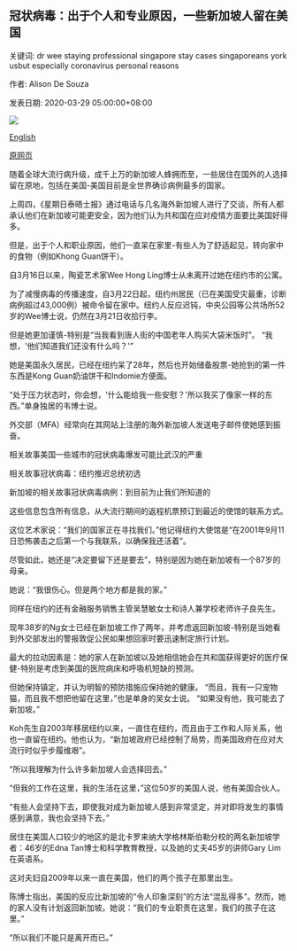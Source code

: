 ## 冠状病毒：出于个人和专业原因，一些新加坡人留在美国

关键词: dr wee staying professional singapore stay cases singaporeans york usbut especially coronavirus personal reasons

作者: Alison De Souza

发表日期: 2020-03-29 05:00:00+08:00

![](https://www.straitstimes.com/sites/default/files/styles/x_large/public/articles/2020/03/29/ST_20200329_SG29_5559708.jpg?itok=czTLkMMp)

[English](Coronavirus%3A%20For%20personal%2C%20professional%20reasons%2C%20some%20Singaporeans%20stay%20put%20in%20US.md)

[原网页](https://www.straitstimes.com/world/united-states/for-personal-professional-reasons-some-sporeans-stay-put-in-us)

随着全球大流行病升级，成千上万的新加坡人蜂拥而至，一些居住在国外的人选择留在原地，包括在美国-美国目前是全世界确诊病例最多的国家。

上周四，《星期日泰晤士报》通过电话与几名海外新加坡人进行了交谈，所有人都承认他们在新加坡可能更安全，因为他们认为共和国在应对疫情方面要比美国好得多。

但是，出于个人和职业原因，他们一直呆在家里-有些人为了舒适起见，转向家中的食物（例如Khong Guan饼干）。

自3月16日以来，陶瓷艺术家Wee Hong Ling博士从未离开过她在纽约市的公寓。

为了减慢病毒的传播速度，自3月22日起，纽约州居民（已在美国受灾最重，诊断病例超过43,000例）被命令留在家中。纽约人反应迟钝，中央公园等公共场所52岁的Wee博士说，仍然在3月21日收拾行李。

但是她更加谨慎-特别是“当我看到唐人街的中国老年人购买大袋米饭时”。 “我想，'他们知道我们还没有什么吗？'”

她是美国永久居民，已经在纽约呆了28年，然后也开始储备股票-她抢到的第一件东西是Kong Guan奶油饼干和Indomie方便面。

“处于压力状态时，你会想，'什么能给我一些安慰？'所以我买了像家一样的东西。”单身独居的韦博士说。

外交部（MFA）经常向在其网站上注册的海外新加坡人发送电子邮件使她感到振奋。

相关故事美国一些城市的冠状病毒爆发可能比武汉的严重

相关故事冠状病毒：纽约推迟总统初选

新加坡的相关故事冠状病毒病例：到目前为止我们所知道的

这些信息包含所有信息，从大流行期间的返程机票预订到最近的使馆的联系方式。

这位艺术家说：“我们的国家正在寻找我们。”他记得纽约大使馆是“在2001年9月11日恐怖袭击之后第一个与我联系，以确保我还活着”。

尽管如此，她还是“决定要留下还是要去”，特别是因为她在新加坡有一个87岁的母亲。

她说：“我很伤心。但是两个地方都是我的家。”

同样在纽约的还有金融服务销售主管吴慧敏女士和诗人兼学校老师许子良先生。

现年38岁的Ng女士已经在新加坡工作了两年，并考虑返回新加坡-特别是当她看到外交部发出的警报敦促公民如果想回家时要迅速制定旅行计划。

最大的拉动因素是：她的家人在新加坡以及她相信她会在共和国获得更好的医疗保健-特别是考虑到美国的医院病床和呼吸机短缺的预测。

但她保持镇定，并认为明智的预防措施应保持她的健康。 “而且，我有一只宠物猫，而且我不想把他留在这里，”也是单身的吴女士说。 “如果没有他，我可能去了新加坡。”

Koh先生自2003年移居纽约以来，一直住在纽约，而且由于工作和人际关系，他也一直留在纽约。他也认为，“新加坡政府已经控制了局势，而美国政府在应对大流行时似乎步履维艰”。

“所以我理解为什么许多新加坡人会选择回去。”

“但我的工作在这里，我的生活在这里，”这位50岁的美国人说，他有美国合伙人。

“有些人会坚持下去，即使我对成为新加坡人感到非常坚定，并对即将发生的事情感到满意，我也会坚持下去。”

居住在美国人口较少的地区的是北卡罗来纳大学格林斯伯勒分校的两名新加坡学者：46岁的Edna Tan博士和科学教育教授，以及她的丈夫45岁的讲师Gary Lim在英语系。

这对夫妇自2009年以来一直在美国，他们的两个孩子在那里出生。

陈博士指出，美国的反应比新加坡的“令人印象深刻”的方法“混乱得多”。然而，她的家人没有计划返回新加坡。她说：“我们的专业职责在这里，我们的孩子在这里。”

“所以我们不能只是离开而已。”
